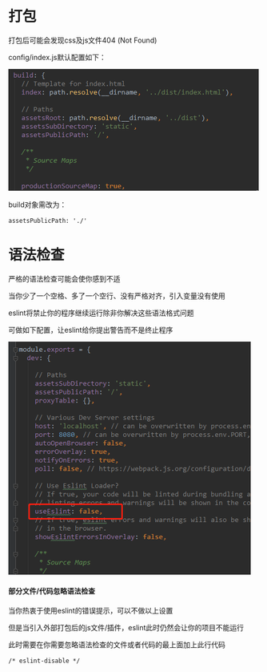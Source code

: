 # 打包

打包后可能会发现css及js文件404 \(Not Found\)

config/index.js默认配置如下：

![](/assets/config-build.png)

build对象需改为：

```
assetsPublicPath: './'
```

# 语法检查

严格的语法检查可能会使你感到不适

当你少了一个空格、多了一个空行、没有严格对齐，引入变量没有使用

eslint将禁止你的程序继续运行除非你解决这些语法格式问题

可做如下配置，让eslint给你提出警告而不是终止程序

![](/assets/eslint.png)

#### 部分文件/代码忽略语法检查

当你热衷于使用eslint的错误提示，可以不做以上设置

但是当引入外部打包后的js文件/插件，eslint此时仍然会让你的项目不能运行

此时需要在你需要忽略语法检查的文件或者代码的最上面加上此行代码

```
/* eslint-disable */
```



